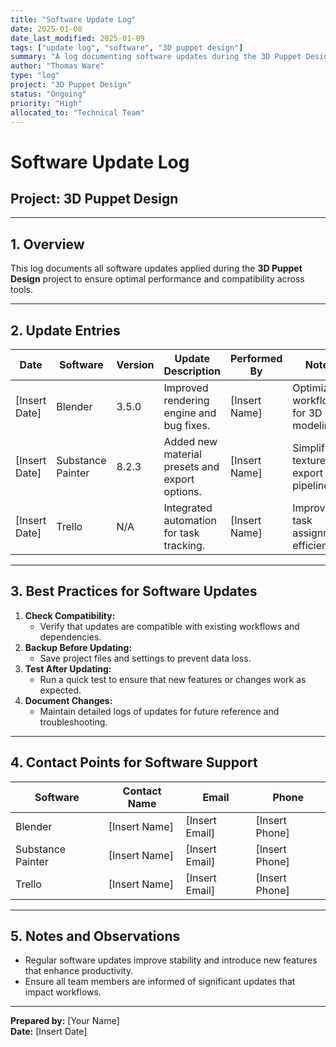 ```yaml
---
title: "Software Update Log"
date: 2025-01-08
date_last_modified: 2025-01-09
tags: ["update log", "software", "3D puppet design"]
summary: "A log documenting software updates during the 3D Puppet Design project, ensuring optimal performance and compatibility across tools."
author: "Thomas Ware"
type: "log"
project: "3D Puppet Design"
status: "Ongoing"
priority: "High"
allocated_to: "Technical Team"
---
```

# **Software Update Log**

## **Project:** 3D Puppet Design

---

## **1. Overview**
This log documents all software updates applied during the **3D Puppet Design** project to ensure optimal performance and compatibility across tools.

---

## **2. Update Entries**

| **Date**       | **Software**          | **Version**       | **Update Description**                       | **Performed By**    | **Notes**                                |
|----------------|-----------------------|-------------------|-----------------------------------------------|---------------------|------------------------------------------|
| [Insert Date]  | Blender               | 3.5.0             | Improved rendering engine and bug fixes.     | [Insert Name]       | Optimized workflow for 3D modeling.     |
| [Insert Date]  | Substance Painter     | 8.2.3             | Added new material presets and export options.| [Insert Name]       | Simplified texture export pipeline.      |
| [Insert Date]  | Trello                | N/A               | Integrated automation for task tracking.      | [Insert Name]       | Improved task assignment efficiency.     |

---

## **3. Best Practices for Software Updates**
1. **Check Compatibility:**
   - Verify that updates are compatible with existing workflows and dependencies.
2. **Backup Before Updating:**
   - Save project files and settings to prevent data loss.
3. **Test After Updating:**
   - Run a quick test to ensure that new features or changes work as expected.
4. **Document Changes:**
   - Maintain detailed logs of updates for future reference and troubleshooting.

---

## **4. Contact Points for Software Support**
| **Software**            | **Contact Name**         | **Email**                     | **Phone**         |
|-------------------------|--------------------------|-------------------------------|-------------------|
| Blender                | [Insert Name]           | [Insert Email]                | [Insert Phone]    |
| Substance Painter      | [Insert Name]           | [Insert Email]                | [Insert Phone]    |
| Trello                 | [Insert Name]           | [Insert Email]                | [Insert Phone]    |

---

## **5. Notes and Observations**
- Regular software updates improve stability and introduce new features that enhance productivity.
- Ensure all team members are informed of significant updates that impact workflows.

---

**Prepared by:** [Your Name]  
**Date:** [Insert Date]
